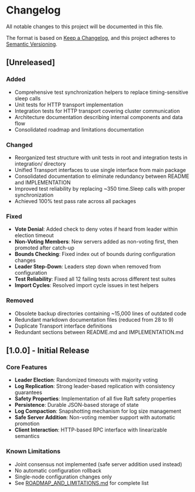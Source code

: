 # Changelog

All notable changes to this project will be documented in this file.

The format is based on [Keep a Changelog](https://keepachangelog.com/en/1.1.0/),
and this project adheres to [Semantic Versioning](https://semver.org/spec/v2.0.0.html).

## [Unreleased]

### Added
- Comprehensive test synchronization helpers to replace timing-sensitive sleep calls
- Unit tests for HTTP transport implementation
- Integration tests for HTTP transport covering cluster communication
- Architecture documentation describing internal components and data flow
- Consolidated roadmap and limitations documentation

### Changed
- Reorganized test structure with unit tests in root and integration tests in integration/ directory
- Unified Transport interfaces to use single interface from main package
- Consolidated documentation to eliminate redundancy between README and IMPLEMENTATION
- Improved test reliability by replacing ~350 time.Sleep calls with proper synchronization
- Achieved 100% test pass rate across all packages

### Fixed
- **Vote Denial**: Added check to deny votes if heard from leader within election timeout
- **Non-Voting Members**: New servers added as non-voting first, then promoted after catch-up
- **Bounds Checking**: Fixed index out of bounds during configuration changes
- **Leader Step-Down**: Leaders step down when removed from configuration
- **Test Reliability**: Fixed all 12 failing tests across different test suites
- **Import Cycles**: Resolved import cycle issues in test helpers

### Removed
- Obsolete backup directories containing ~15,000 lines of outdated code
- Redundant markdown documentation files (reduced from 28 to 9)
- Duplicate Transport interface definitions
- Redundant sections between README.md and IMPLEMENTATION.md

## [1.0.0] - Initial Release

### Core Features
- **Leader Election**: Randomized timeouts with majority voting
- **Log Replication**: Strong leader-based replication with consistency guarantees
- **Safety Properties**: Implementation of all five Raft safety properties
- **Persistence**: Durable JSON-based storage of state
- **Log Compaction**: Snapshotting mechanism for log size management
- **Safe Server Addition**: Non-voting member support with automatic promotion
- **Client Interaction**: HTTP-based RPC interface with linearizable semantics

### Known Limitations
- Joint consensus not implemented (safe server addition used instead)
- No automatic configuration rollback
- Single-node configuration changes only
- See [ROADMAP_AND_LIMITATIONS.md](ROADMAP_AND_LIMITATIONS.md) for complete list